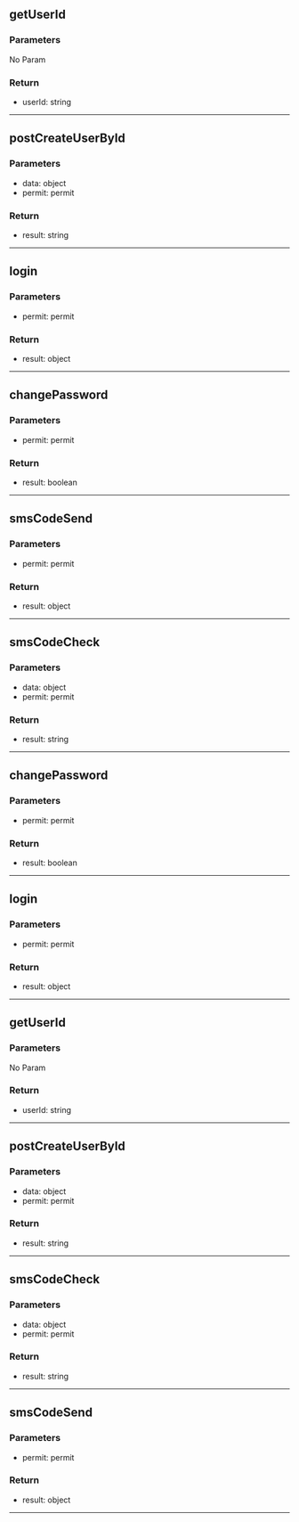 ## getUserId
### Parameters
No Param
### Return
- userId: string

--------------------------------------------
## postCreateUserById
### Parameters
- data: object
- permit: permit

### Return
- result: string

--------------------------------------------
## login
### Parameters
- permit: permit

### Return
- result: object

--------------------------------------------
## changePassword
### Parameters
- permit: permit

### Return
- result: boolean

--------------------------------------------
## smsCodeSend
### Parameters
- permit: permit

### Return
- result: object

--------------------------------------------
## smsCodeCheck
### Parameters
- data: object
- permit: permit

### Return
- result: string

--------------------------------------------
## changePassword
### Parameters
- permit: permit

### Return
- result: boolean

--------------------------------------------
## login
### Parameters
- permit: permit

### Return
- result: object

--------------------------------------------
## getUserId
### Parameters
No Param
### Return
- userId: string

--------------------------------------------
## postCreateUserById
### Parameters
- data: object
- permit: permit

### Return
- result: string

--------------------------------------------
## smsCodeCheck
### Parameters
- data: object
- permit: permit

### Return
- result: string

--------------------------------------------
## smsCodeSend
### Parameters
- permit: permit

### Return
- result: object

--------------------------------------------
